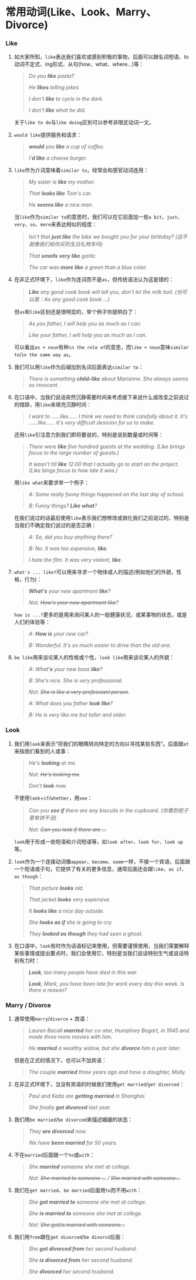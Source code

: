 # 常用动词(Like、Look、Marry、Divorce)

### Like

1. 如大家所知，`like`表达我们喜欢或感到积极的事物，后面可以跟名词短语、to动词不定式、ing形式、从句(how、what、where...)等：

   > _Do you **like** pasta?_
   > 
   > _He **likes** telling jokes_
   > 
   > _I don't **like** to cycle in the dark._
   > 
   > _I don't **like** what he did._

   关于`like to do`与`like doing`区别可以参考非限定动词一文。

2. `would like`提供服务和请求：

   > _**would** you **like** a cup of coffee._
   > 
   > _I'**d like** a cheese burger._

3. `like`作为介词意味着`similar to`，经常会和感官动词连用：

   > _My sister is **like** my mother._
   > 
   > _That **looks like** Tom's car._
   > 
   > _He **seems like** a nice man._

   当`like`作为`similar to`的意思时，我们可以在它前面加一些`a bit`、`just`、`very`、`so`、`more`来表达相似的程度：

   > _Isn't that **just like** the bike we bought you for your birthday? (这不就像我们给你买的生日礼物车吗)_
   > 
   > _That **smells very like** garlic._
   > 
   > _The car was **more like** a green than a blue color._

4. 在非正式环境下，`like`作为连词而不是`as`，但传统语法认为这是错的：

   > _**Like** any good cook book will tell you, don't let the milk boil. (也可以是：As any good cook book ...)_

   但`as`和`like`区别还是很明显的，举个例子你就明白了：

   > _As you father, I will help you as much as I can._
   > 
   > _Like your father, I will help you as much as I can._

   可以看出`as + noun`有种`in the role of`的意思，而`like + noun`意味`similar to`/`in the same way as`。

5. 我们可以用`like`作为后缀加到名词后面表达`similar to`：

   > _There is something **child-like** about Marianne. She always seems so innocent._

6. 在口语中，当我们说话突然沉静需要时间来考虑接下来说什么或改变之前说过的措辞，用`like`来填充沉静时间：

   > _I want to ......like...... I think we need to think carefully about it. It's ......like...... it's very difficult desicion for us to make._

   还用`like`引注意力到我们即将要说的，特别是说到数量或时间等：

   > _There were **like** five hundred guests at the wedding. (Like brings focus to the large number of guests.)_
   > 
   > _It wasn't till **like** 12:00 that I actually go to start on the project. (Like bings focus to how late it was.)_

   用`like what`来要求举一个例子：

   > _A: Some really funny things happened on the last day of school._
   > 
   > _B: Funny things? **Like what**?_

   在我们说过的话最后使用`like`表示我们想修改或弱化我们之前说过的，特别是当我们不确定我们说过的是否正确：

   > _A: So, did you buy anything there?_
   > 
   > _B: No. It was too expensive, **like**._
   > 
   > _I hate the film. It was very violent, **like**._

7. `what's ... like?`可以用来寻求一个物体或人的描述(例如他们的外貌，性格，行为)：

   > _**What's** your new apartment **like**?_
   > 
   > _Not: ~~How's your new apartment like~~?_

   `how is ...?`更多的是用来询问某人的一般健康状况，或某事物的状态，或是人们的体验等：

   > _A: **How is** your new car?_
   > 
   > _B: Wonderful. It's so much easier to drive than the old one._

8. `be like`用来谈论某人的性格或个性，`look like`用来谈论某人的外貌：

   > _A: What'**s** your new boss **like**?_
   > 
   > _B: She's nice. She is very professional._
   > 
   > _Not: ~~She is like a very professianl person~~._
   > 
   > _A: What does you father **look like**?_
   > 
   > _B: He is very like me but taller and older._

### Look

1. 我们用`look`来表示“将我们的眼睛转向特定的方向以寻找某些东西”。后面跟`at`来指我们看到的人或事：

   > _He's **looking** at me._
   > 
   > _Not: ~~He's looking me~~._
   > 
   > _Don't **look** now._

   不使用`look`+`if`/`whether`，用`see`：

   > _Can you **see if** there are any biscuits in the cupboard. (你看到柜子里有饼干没)_
   > 
   > _Not: ~~Can you look if there are ...~~_

   `look`用于形成一些短语和介词短语等，如`look after`、`look for`、`look up`等。

2. `look`作为一个连接动词像`appear`、`become`、`seem`一样，不接一个宾语，后面跟一个短语或子句，它提供了有关的更多信息，通常后面还会跟`like`、`as if`、`as though`：

   > _That picture **looks** old._
   > 
   > _That jacket **looks** very expensive._
   > 
   > _It **looks like** a nice day outside._
   > 
   > _She **looks as if** she is going to cry._
   > 
   > _They **looked as though** they had seen a ghost._

3. 在口语中，`look`有时作为话语标记来使用，但需要谨慎使用，当我们需要解释某些事情或提出要点时，我们会使用它，特别是当我们说话特别生气或说话特别有力时：

   > _**Look**, too many people have died in this war._
   > 
   > _**Look**, Mark, you have been late for work every day this week. Is there a reason?_

### Marry / Divorce

1. 通常使用`marry`/`divorce` + 宾语：

   > _Lauren Bacall **married** her co-star, Humphrey Bogart, in 1945 and made three more movies with him._
   > 
   > _He **married** a wealthy widow, but she **divorce** him a year later._

   但是在正式的情况下，也可以不加宾语：

   > _The couple **married** three years ago and have a daughter, Molly._

2. 在非正式环境下，当没有宾语的时候我们使用`get married`/`get divorced`：

   > _Paul and Kaita are **getting married** in Shanghai._
   > 
   > _She finally **got divorced** last year._

3. 我们用`be married`/`be divorced`来描述婚姻的状态：

   > _They **are divorced** now._
   > 
   > _We have **been married** for 50 years._

4. 不在`married`后面跟一个`to`或`with`：

   > _She **married** someone she met at college._
   > 
   > _Not: ~~She married to someone ...~~  /  ~~She married with someone...~~_

5. 我们在`get married`、`be married`后面用`to`而不用`with`：

   > _She **got married to** someone she met at college._
   > 
   > _She **is married to** someone she met at college._
   > 
   > _Not: ~~She got/is married with someone...~~_

6. 我们用`from`跟在`get divorced`/`be divorcd`后面：

   > _She **got divorced from** her second husband._
   > 
   > _She **is divorced from** her second husband._
   > 
   > _She **divorced** her second husband._
